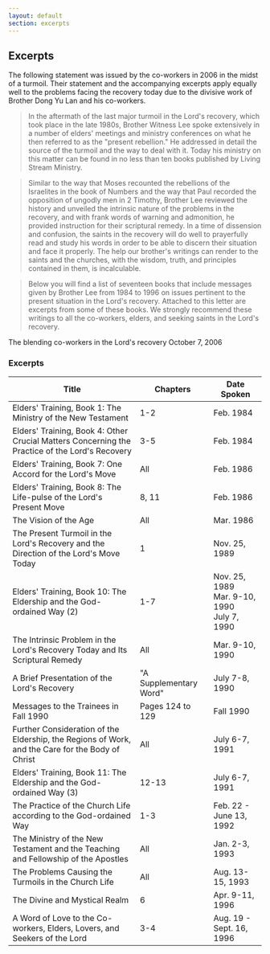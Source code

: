 ```yaml
---
layout: default
section: excerpts
---
```


## Excerpts

The following statement was issued by the co-workers in 2006 in the midst of a turmoil. Their statement and the accompanying excerpts apply equally well to the problems facing the recovery today due to the divisive work of Brother Dong Yu Lan and his co-workers.

> In the aftermath of the last major turmoil in the Lord's recovery, which took place in the late 1980s, Brother Witness Lee spoke extensively in a number of elders' meetings and ministry conferences on what he then referred to as the "present rebellion." He addressed in detail the source of the turmoil and the way to deal with it. Today his ministry on this matter can be found in no less than ten books published by Living Stream Ministry.

> Similar to the way that Moses recounted the rebellions of the Israelites in the book of Numbers and the way that Paul recorded the opposition of ungodly men in 2 Timothy, Brother Lee reviewed the history and unveiled the intrinsic nature of the problems in the recovery, and with frank words of warning and admonition, he provided instruction for their scriptural remedy. In a time of dissension and confusion, the saints in the recovery will do well to prayerfully read and study his words in order to be able to discern their situation and face it properly. The help our brother's writings can render to the saints and the churches, with the wisdom, truth, and principles contained in them, is incalculable.

> Below you will find a list of seventeen books that include messages given by Brother Lee from 1984 to 1996 on issues pertinent to the present situation in the Lord's recovery. Attached to this letter are excerpts from some of these books. We strongly recommend these writings to all the co-workers, elders, and seeking saints in the Lord's recovery.

The blending co-workers in the Lord's recovery
October 7, 2006

### Excerpts

<div class="table-responsive"> <table class="table table-hover">
    <thead><tr><th>Title</th>   <th>Chapters</th>    <th>Date Spoken</th></tr></thead>
    <tbody>
    <tr><td>Elders' Training, Book 1: The Ministry of the New Testament</td>   <td> 1-2</td>   <td> Feb. 1984</td></tr>
    <tr><td>Elders' Training, Book 4: Other Crucial Matters Concerning the Practice of the Lord's Recovery</td>   <td>  3-5</td>   <td> Feb. 1984</td></tr>
    <tr><td>Elders' Training, Book 7: One Accord for the Lord's Move</td>   <td>    All</td>   <td> Feb. 1986</td></tr>
    <tr><td>Elders' Training, Book 8: The Life-pulse of the Lord's Present Move</td>   <td> 8, 11 </td>   <td>  Feb. 1986</td></tr>
    <tr><td>The Vision of the Age</td>   <td>   All</td><td> Mar. 1986</td></tr>
    <tr><td>The Present Turmoil in the Lord's Recovery and the Direction of the Lord's Move Today</td>   <td>   1</td>   <td>   Nov. 25, 1989</td></tr>
    <tr><td>Elders' Training, Book 10: The Eldership and the God-ordained Way (2)</td>   <td>   1-7</td>   <td> Nov. 25, 1989 <br>
    Mar. 9-10, 1990 <br>
    July 7, 1990</td></tr>
    <tr><td>The Intrinsic Problem in the Lord's Recovery Today and Its Scriptural Remedy</td>   <td>    All</td>   <td> Mar. 9-10, 1990</td></tr>
    <tr><td>A Brief Presentation of the Lord's Recovery </td><td>"A Supplementary Word"</td>   <td>  July 7-8, 1990</td></tr>
    <tr><td>Messages to the Trainees in Fall 1990</td>   <td>   Pages 124 to 129 </td>   <td>   Fall 1990</td></tr>
    <tr><td>Further Consideration of the Eldership, the Regions of Work, and the Care for the Body of Christ</td>   <td>    All</td>   <td> July 6-7, 1991</td></tr>
    <tr><td>Elders' Training, Book 11: The Eldership and the God-ordained Way (3)</td>   <td>   12-13</td>   <td>   July 6-7, 1991</td></tr>
    <tr><td>The Practice of the Church Life according to the God-ordained Way</td>   <td>   1-3</td>   <td> Feb. 22 - June 13, 1992</td></tr>
    <tr><td>The Ministry of the New Testament and the Teaching and Fellowship of the Apostles</td>   <td>   All</td>   <td> Jan. 2-3, 1993</td></tr>
    <tr><td>The Problems Causing the Turmoils in the Church Life</td>   <td>    All</td>   <td> Aug. 13-15, 1993</td></tr>
    <tr><td>The Divine and Mystical Realm</td>   <td>   6</td>   <td>   Apr. 9-11, 1996</td></tr>
    <tr><td>A Word of Love to the Co-workers, Elders, Lovers, and Seekers of the Lord</td>   <td>   3-4</td>   <td> Aug. 19 - Sept. 16, 1996</td></tr>
</tbody>
</table> </div>